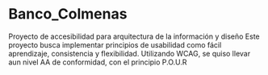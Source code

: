 # Banco_Colmenas
Proyecto de accesibilidad para arquitectura de la información y diseño
Este proyecto busca implementar principios de usabilidad como fácil aprendizaje, consistencia y flexibilidad.
Utilizando WCAG, se quiso llevar aun nivel AA de conformidad, con el principio P.O.U.R

